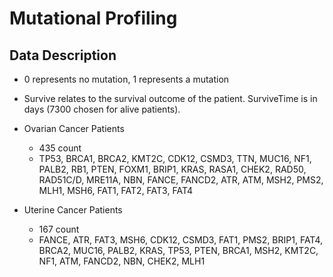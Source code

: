 # Mutational Profiling

## Data Description

* 0 represents no mutation, 1 represents a mutation
* Survive relates to the survival outcome of the patient. SurviveTime is in days (7300 chosen for alive patients).

* Ovarian Cancer Patients
  * 435 count
  * TP53, BRCA1, BRCA2, KMT2C, CDK12, CSMD3, TTN, MUC16, NF1, PALB2, RB1, PTEN, FOXM1, BRIP1, KRAS, RASA1, CHEK2, RAD50, RAD51C/D, MRE11A, NBN, FANCE, FANCD2, ATR, ATM, MSH2, PMS2, MLH1, MSH6, FAT1, FAT2, FAT3, FAT4
* Uterine Cancer Patients
  * 167 count
  * FANCE, ATR, FAT3, MSH6, CDK12, CSMD3, FAT1, PMS2, BRIP1, FAT4, BRCA2, MUC16, PALB2, KRAS, TP53, PTEN, BRCA1, MSH2, KMT2C, NF1, ATM, FANCD2, NBN, CHEK2, MLH1
